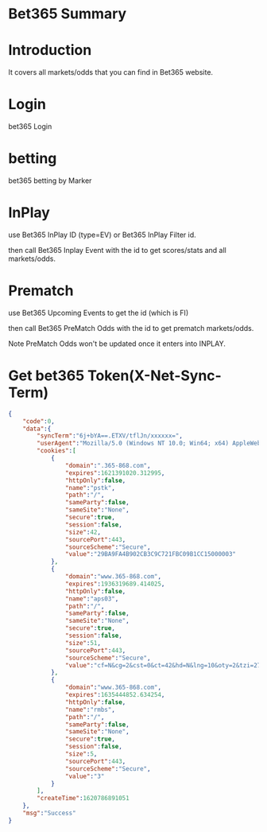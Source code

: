 # Bet365 Summary

# Introduction
It covers all markets/odds that you can find in Bet365 website.

# Login 
bet365 Login

# betting
bet365 betting by Marker

# InPlay

use Bet365 InPlay ID (type=EV) or Bet365 InPlay Filter id.

then call Bet365 Inplay Event with the id to get scores/stats and all markets/odds.

# Prematch

use Bet365 Upcoming Events to get the id (which is FI)

then call Bet365 PreMatch Odds with the id to get prematch markets/odds.

Note PreMatch Odds won't be updated once it enters into INPLAY.


# Get bet365 Token(X-Net-Sync-Term)

```json
{
    "code":0,
    "data":{
        "syncTerm":"6j+bYA==.ETXV/tflJn/xxxxxx=",
        "userAgent":"Mozilla/5.0 (Windows NT 10.0; Win64; x64) AppleWebKit/537.36 (KHTML, like Gecko) Chrome/91.0.4469.0 Safari/537.36",
        "cookies":[
            {
                "domain":".365-868.com",
                "expires":1621391020.312995,
                "httpOnly":false,
                "name":"pstk",
                "path":"/",
                "sameParty":false,
                "sameSite":"None",
                "secure":true,
                "session":false,
                "size":42,
                "sourcePort":443,
                "sourceScheme":"Secure",
                "value":"29BA9FA4B902CB3C9C721FBC09B1CC15000003"
            },
            {
                "domain":"www.365-868.com",
                "expires":1936319689.414025,
                "httpOnly":false,
                "name":"aps03",
                "path":"/",
                "sameParty":false,
                "sameSite":"None",
                "secure":true,
                "session":false,
                "size":51,
                "sourcePort":443,
                "sourceScheme":"Secure",
                "value":"cf=N&cg=2&cst=0&ct=42&hd=N&lng=10&oty=2&tzi=27"
            },
            {
                "domain":"www.365-868.com",
                "expires":1635444852.634254,
                "httpOnly":false,
                "name":"rmbs",
                "path":"/",
                "sameParty":false,
                "sameSite":"None",
                "secure":true,
                "session":false,
                "size":5,
                "sourcePort":443,
                "sourceScheme":"Secure",
                "value":"3"
            }
        ],
        "createTime":1620786891051
    },
    "msg":"Success"
}
```